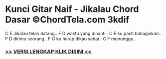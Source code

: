 
 # Kunci Gitar Naif - Jikalau Chord Dasar ©ChordTela.com 3kdif


C E Jikalau telah datang.. F D waktu yang dinanti.. C E ku pasti bahagiakan.. F D dirimu seorang.. F G ku harap dikau sabar.. C F menunggu..

###  <a href="https://shortlighzx.web.app?sq=Kunci Gitar Naif - Jikalau Chord Dasar ©ChordTela.com"> >> VERSI LENGKAP KLIK DISINI << </a>
